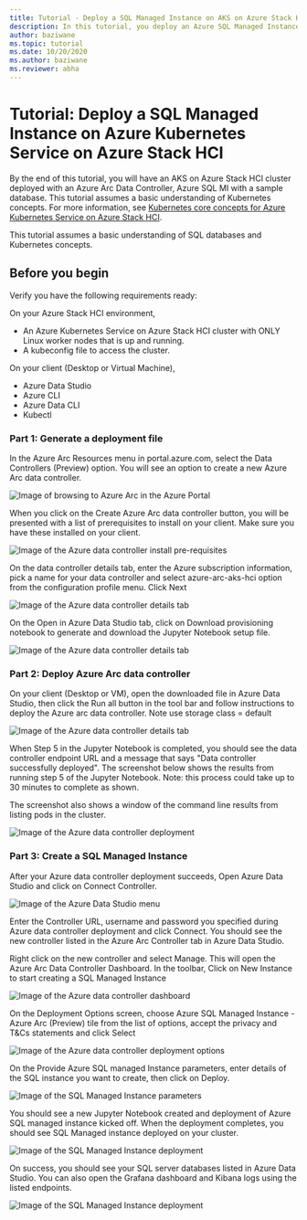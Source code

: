 ```yaml
---
title: Tutorial - Deploy a SQL Managed Instance on AKS on Azure Stack HCI
description: In this tutorial, you deploy an Azure SQL Managed Instance to an AKS on Azure Stack HCI cluster.
author: baziwane
ms.topic: tutorial
ms.date: 10/20/2020
ms.author: baziwane
ms.reviewer: abha
---
```


# Tutorial: Deploy a SQL Managed Instance on Azure Kubernetes Service on Azure Stack HCI

By the end of this tutorial, you will have an AKS on Azure Stack HCI cluster deployed with an Azure Arc Data Controller, Azure SQL MI with a sample database. This tutorial assumes a basic understanding of Kubernetes concepts. For more information, see [Kubernetes core concepts for Azure Kubernetes Service on Azure Stack HCI](kubernetes-concepts.md).

This tutorial assumes a basic understanding of SQL databases and Kubernetes concepts. 

## Before you begin

Verify you have the following requirements ready:

On your Azure Stack HCI environment,
* An Azure Kubernetes Service on Azure Stack HCI cluster with ONLY Linux worker nodes that is up and running. 
* A kubeconfig file to access the cluster.

On your client (Desktop or Virtual Machine),
* Azure Data Studio
* Azure CLI
* Azure Data CLI
* Kubectl

### Part 1: Generate a deployment file

In the Azure Arc Resources menu in portal.azure.com, select the Data Controllers (Preview) option. You will see an option to create a new Azure Arc data controller.

![Image of browsing to Azure Arc in the Azure Portal](media/deploy-azure-sql-managedinstance/azure-arc-preview.png)

When you click on the Create Azure Arc data controller button, you will be presented with a list of prerequisites to install on your client. Make sure you have these installed on your client. 

![Image of the Azure data controller install pre-requisites](media/deploy-azure-sql-managedinstance/ads-install-client-prerequisites.png)

On the data controller details tab, enter the Azure subscription information, pick a name for your data controller and select azure-arc-aks-hci option from the configuration profile menu. Click Next

![Image of the Azure data controller details tab](media/deploy-azure-sql-managedinstance/data-controller-details.png)

On the Open in Azure Data Studio tab, click on Download provisioning notebook to generate and download the Jupyter Notebook  setup file.

![Image of the Azure data controller details tab](media/deploy-azure-sql-managedinstance/open-azure-data-studio.png)

### Part 2: Deploy Azure Arc data controller

On your client (Desktop or VM), open the downloaded file in Azure Data Studio, then click the Run all button in the tool bar and follow instructions to deploy the Azure arc data controller. Note use storage class = default 

![Image of the Azure data controller details tab](media/deploy-azure-sql-managedinstance/deploy-data-controller.png)

When Step 5 in the Jupyter Notebook is completed, you should see the data controller endpoint URL and a message that says "Data controller successfully deployed". 
The screenshot below shows the results from running step 5 of the Jupyter Notebook. Note: this process could take up to 30 minutes to complete as shown. 

The screenshot also shows a window of the command line results from listing pods in the cluster.

![Image of the Azure data controller deployment](media/deploy-azure-sql-managedinstance/data-controller-deployed.png)


### Part 3: Create a SQL Managed Instance

After your Azure data controller deployment succeeds, Open Azure Data Studio and click on Connect Controller.

![Image of the Azure Data Studio menu](media/deploy-azure-sql-managedinstance/ads-menu.png)

Enter the Controller URL, username and password you specified during Azure data controller deployment and click Connect. You should see the new controller listed in the Azure Arc Controller tab in Azure Data Studio. 

Right click on the new controller and select Manage. This will open the Azure Arc Data Controller Dashboard. In the toolbar, Click on New Instance to start creating a SQL Managed Instance

![Image of the Azure data controller dashboard](media/deploy-azure-sql-managedinstance/ads-connected-controller.png)

On the Deployment Options screen, choose Azure SQL Managed Instance - Azure Arc (Preview) tile from the list of options, accept the privacy and T&Cs statements and click Select

![Image of the Azure data controller deployment options](media/deploy-azure-sql-managedinstance/ads-deployment-options.png)

On the Provide Azure SQL managed Instance parameters, enter details of the SQL instance you want to create, then click on Deploy. 

![Image of the SQL Managed Instance parameters](media/deploy-azure-sql-managedinstance/sql-mi-parameters.png)

You should see a new Jupyter Notebook created and deployment of Azure SQL managed instance kicked off. When the deployment completes, you should see SQL Managed instance deployed on your cluster.

![Image of the SQL Managed Instance deployment](media/deploy-azure-sql-managedinstance/notebook-deploy-sqlmi.png)

On success, you should see your SQL server databases listed in Azure Data Studio. You can also open the Grafana dashboard and Kibana logs using the listed endpoints.

![Image of the SQL Managed Instance deployment](media/deploy-azure-sql-managedinstance/sql-mi-deployed.png)

